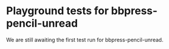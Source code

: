 # Playground tests for bbpress-pencil-unread
We are still awaiting the first test run for bbpress-pencil-unread.
